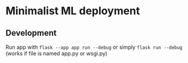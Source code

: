 # Minimalist ML deployment

## Development

Run app with `flask --app app run --debug` or simply `flask run --debug` (works if file is named app.py or wsgi.py)
